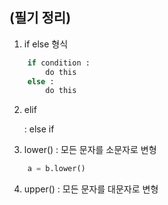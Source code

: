 ## (필기 정리)

1. if else 형식
```python
    if condition :
        do this
    else :
        do this
```

2. elif

    : else if 

3. lower() : 모든 문자를 소문자로 변형
```python
    a = b.lower()
```

4. upper() : 모든 문자를 대문자로 변형
